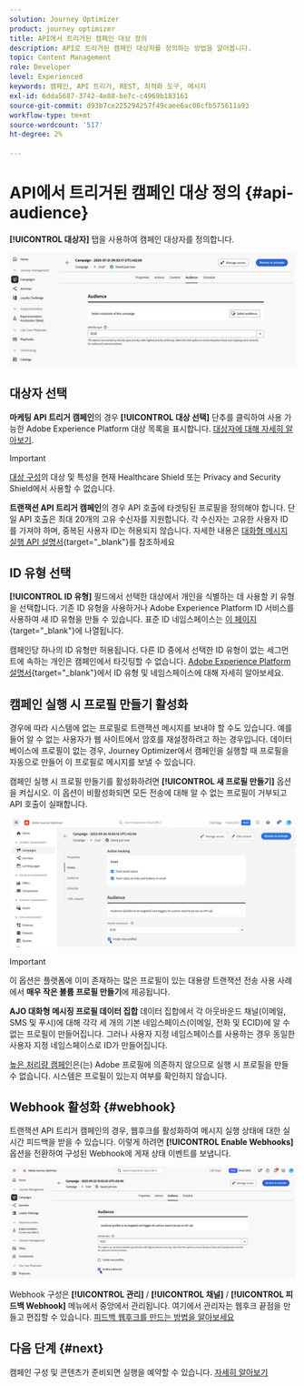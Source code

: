 ```yaml
---
solution: Journey Optimizer
product: journey optimizer
title: API에서 트리거된 캠페인 대상 정의
description: API로 트리거된 캠페인 대상자를 정의하는 방법을 알아봅니다.
topic: Content Management
role: Developer
level: Experienced
keywords: 캠페인, API 트리거, REST, 최적화 도구, 메시지
exl-id: 6dda5687-3742-4e88-be7c-c4969b183161
source-git-commit: d93b7ce225294257f49caee6ac08cfb575611a93
workflow-type: tm+mt
source-wordcount: '517'
ht-degree: 2%

---
```


# API에서 트리거된 캠페인 대상 정의 {#api-audience}

**[!UICONTROL 대상자]** 탭을 사용하여 캠페인 대상자를 정의합니다.

![](assets/campaign-audience.png)

## 대상자 선택

**마케팅 API 트리거 캠페인**&#x200B;의 경우 **[!UICONTROL 대상 선택]** 단추를 클릭하여 사용 가능한 Adobe Experience Platform 대상 목록을 표시합니다. [대상자에 대해 자세히 알아보기](../audience/about-audiences.md).

>[!IMPORTANT]
>
>[대상 구성](../audience/get-started-audience-orchestration.md)의 대상 및 특성을 현재 Healthcare Shield 또는 Privacy and Security Shield에서 사용할 수 없습니다.

**트랜잭션 API 트리거 캠페인**&#x200B;의 경우 API 호출에 타겟팅된 프로필을 정의해야 합니다. 단일 API 호출은 최대 20개의 고유 수신자를 지원합니다. 각 수신자는 고유한 사용자 ID를 가져야 하며, 중복된 사용자 ID는 허용되지 않습니다. 자세한 내용은 [대화형 메시지 실행 API 설명서](https://developer.adobe.com/journey-optimizer-apis/references/messaging/#tag/execution/operation/postIMUnitaryMessageExecution){target="_blank"}를 참조하세요

## ID 유형 선택

**[!UICONTROL ID 유형]** 필드에서 선택한 대상에서 개인을 식별하는 데 사용할 키 유형을 선택합니다. 기존 ID 유형을 사용하거나 Adobe Experience Platform ID 서비스를 사용하여 새 ID 유형을 만들 수 있습니다. 표준 ID 네임스페이스는 [이 페이지](https://experienceleague.adobe.com/en/docs/experience-platform/identity/features/namespaces#standard){target="_blank"}에 나열됩니다.

캠페인당 하나의 ID 유형만 허용됩니다. 다른 ID 중에서 선택한 ID 유형이 없는 세그먼트에 속하는 개인은 캠페인에서 타깃팅할 수 없습니다. [Adobe Experience Platform 설명서](https://experienceleague.adobe.com/docs/experience-platform/identity/home.html?lang=ko-KR){target="_blank"}에서 ID 유형 및 네임스페이스에 대해 자세히 알아보세요.

## 캠페인 실행 시 프로필 만들기 활성화

경우에 따라 시스템에 없는 프로필로 트랜잭션 메시지를 보내야 할 수도 있습니다. 예를 들어 알 수 없는 사용자가 웹 사이트에서 암호를 재설정하려고 하는 경우입니다. 데이터베이스에 프로필이 없는 경우, Journey Optimizer에서 캠페인을 실행할 때 프로필을 자동으로 만들어 이 프로필로 메시지를 보낼 수 있습니다.

캠페인 실행 시 프로필 만들기를 활성화하려면 **[!UICONTROL 새 프로필 만들기]** 옵션을 켜십시오. 이 옵션이 비활성화되면 모든 전송에 대해 알 수 없는 프로필이 거부되고 API 호출이 실패합니다.

![](assets/api-triggered-create-profile.png)

>[!IMPORTANT]
>
>이 옵션은 플랫폼에 이미 존재하는 많은 프로필이 있는 대용량 트랜잭션 전송 사용 사례에서 **매우 작은 볼륨 프로필 만들기**&#x200B;에 제공됩니다.
>
>**AJO 대화형 메시징 프로필 데이터 집합** 데이터 집합에서 각 아웃바운드 채널(이메일, SMS 및 푸시)에 대해 각각 세 개의 기본 네임스페이스(이메일, 전화 및 ECID)에 알 수 없는 프로필이 만들어집니다. 그러나 사용자 지정 네임스페이스를 사용하는 경우 동일한 사용자 지정 네임스페이스로 ID가 만들어집니다.
>
>[높은 처리량 캠페인](../campaigns/api-triggered-high-throughput.md)은(는) Adobe 프로필에 의존하지 않으므로 실행 시 프로필을 만들 수 없습니다. 시스템은 프로필이 있는지 여부를 확인하지 않습니다.

## Webhook 활성화 {#webhook}

트랜잭션 API 트리거 캠페인의 경우, 웹후크를 활성화하여 메시지 실행 상태에 대한 실시간 피드백을 받을 수 있습니다. 이렇게 하려면 **[!UICONTROL Enable Webhooks]** 옵션을 전환하여 구성된 Webhook에 게재 상태 이벤트를 보냅니다.

![](assets/api-triggered-webhook.png)

Webhook 구성은 **[!UICONTROL 관리]** / **[!UICONTROL 채널]** / **[!UICONTROL 피드백 Webhook]** 메뉴에서 중앙에서 관리됩니다. 여기에서 관리자는 웹후크 끝점을 만들고 편집할 수 있습니다. [피드백 웹후크를 만드는 방법을 알아보세요](../configuration/feedback-webhooks.md)

## 다음 단계 {#next}

캠페인 구성 및 콘텐츠가 준비되면 실행을 예약할 수 있습니다. [자세히 알아보기](api-triggered-campaign-schedule.md)
